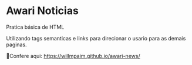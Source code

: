 # Awari Noticias #

Pratica básica de HTML

Utilizando tags semanticas e links para direcionar o usario para as demais paginas.

:pushpin:Confere aqui: https://willmpaim.github.io/awari-news/
